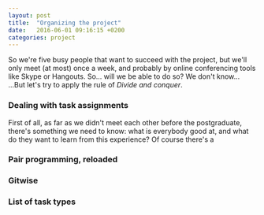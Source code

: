 ```yaml
---
layout: post
title:  "Organizing the project"
date:   2016-06-01 09:16:15 +0200
categories: project
---
```

So we're five busy people that want to succeed with the project, but we'll only meet (at most) once a week, and probably by online conferencing tools like Skype or Hangouts. So... will we be able to do so? We don't know...
...But let's try to apply the rule of *Divide and conquer*.

### Dealing with task assignments

First of all, as far as we didn't meet each other before the postgraduate, there's something we need to know: what is everybody good at, and what do they want to learn from this experience? Of course there's a

### Pair programming, reloaded

### Gitwise

### List of task types

